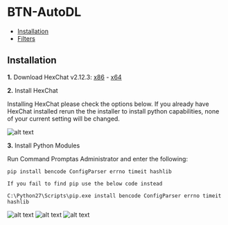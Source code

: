 # BTN-AutoDL

- [Installation](#Installation)
- [Filters](#Filters)

## Installation
**1.** Download HexChat v2.12.3: [x86](https://dl.hexchat.net/hexchat/HexChat%202.12.3%20x86.exe) - [x64](https://dl.hexchat.net/hexchat/HexChat%202.12.3%20x64.exe)
  
**2.** Install HexChat
  
Installing HexChat please check the options below. If you already have HexChat installed rerun the the installer to install python capabilities, none of your current setting will be changed.
  
![alt text](http://oi63.tinypic.com/2rna7bo.jpg "Hexchat Python install")
  
**3.** Install Python Modules
  
Run Command Promptas Administrator and enter the following:
```
pip install bencode ConfigParser errno timeit hashlib
  
If you fail to find pip use the below code instead
  
C:\Python27\Scripts\pip.exe install bencode ConfigParser errno timeit hashlib
```

![alt text](http://i66.tinypic.com/331dqir_th.png "Windows Key") ![alt text](http://i65.tinypic.com/eg8m0n_th.png "Plus") ![alt text](http://icons.iconarchive.com/icons/chromatix/keyboard-keys/32/letter-uppercase-R-icon.png "R Key")

